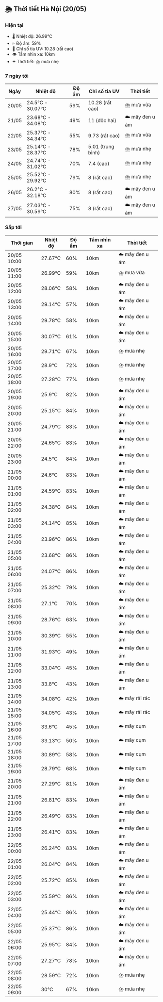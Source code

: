 ## 🌦️ Thời tiết Hà Nội (20/05)

### Hiện tại

- 🌡️ Nhiệt độ: 26.99℃
- 💦 Độ ẩm: 59%
- 🌟 Chỉ số tia UV: 10.28 (rất cao)
- 👁️ Tầm nhìn xa: 10km
- ☂️ Thời tiết: ⛈️ mưa nhẹ

### 7 ngày tới

| Ngày | Nhiệt độ | Độ ẩm | Chỉ số tia UV | Thời tiết |
| --- | --- | --- | --- | --- |
| 20/05 | 24.5℃ - 30.07℃ | 59% | 10.28 (rất cao) | ⛈️ mưa vừa |
| 21/05 | 23.68℃ - 34.08℃ | 49% | 11 (độc hại) | ☁️ mây đen u ám |
| 22/05 | 25.37℃ - 34.34℃ | 55% | 9.73 (rất cao) | ⛈️ mưa vừa |
| 23/05 | 25.14℃ - 28.37℃ | 78% | 5.01 (trung bình) | ⛈️ mưa nhẹ |
| 24/05 | 24.74℃ - 31.02℃ | 70% | 7.4 (cao) | ⛈️ mưa nhẹ |
| 25/05 | 25.52℃ - 29.92℃ | 79% | 8 (rất cao) | ⛈️ mưa nhẹ |
| 26/05 | 26.2℃ - 32.18℃ | 80% | 8 (rất cao) | ☁️ mây đen u ám |
| 27/05 | 27.03℃ - 30.59℃ | 75% | 8 (rất cao) | ☁️ mây đen u ám |

### Sắp tới

| Thời gian | Nhiệt độ | Độ ẩm | Tầm nhìn xa | Thời tiết |
| --- | --- | --- | --- | --- |
| 20/05 10:00 | 27.67℃ | 60% | 10km | ☁️ mây đen u ám |
| 20/05 11:00 | 26.99℃ | 59% | 10km | ⛈️ mưa vừa |
| 20/05 12:00 | 28.06℃ | 58% | 10km | ☁️ mây đen u ám |
| 20/05 13:00 | 29.14℃ | 57% | 10km | ☁️ mây đen u ám |
| 20/05 14:00 | 29.78℃ | 58% | 10km | ☁️ mây đen u ám |
| 20/05 15:00 | 30.07℃ | 61% | 10km | ☁️ mây đen u ám |
| 20/05 16:00 | 29.71℃ | 67% | 10km | ⛈️ mưa nhẹ |
| 20/05 17:00 | 28.9℃ | 72% | 10km | ⛈️ mưa nhẹ |
| 20/05 18:00 | 27.28℃ | 77% | 10km | ⛈️ mưa nhẹ |
| 20/05 19:00 | 25.9℃ | 82% | 10km | ☁️ mây đen u ám |
| 20/05 20:00 | 25.15℃ | 84% | 10km | ☁️ mây đen u ám |
| 20/05 21:00 | 24.79℃ | 83% | 10km | ☁️ mây đen u ám |
| 20/05 22:00 | 24.65℃ | 83% | 10km | ☁️ mây đen u ám |
| 20/05 23:00 | 24.5℃ | 84% | 10km | ☁️ mây đen u ám |
| 21/05 00:00 | 24.6℃ | 83% | 10km | ☁️ mây đen u ám |
| 21/05 01:00 | 24.59℃ | 83% | 10km | ☁️ mây đen u ám |
| 21/05 02:00 | 24.38℃ | 84% | 10km | ☁️ mây đen u ám |
| 21/05 03:00 | 24.14℃ | 85% | 10km | ☁️ mây đen u ám |
| 21/05 04:00 | 23.96℃ | 86% | 10km | ☁️ mây đen u ám |
| 21/05 05:00 | 23.68℃ | 86% | 10km | ☁️ mây đen u ám |
| 21/05 06:00 | 24.07℃ | 86% | 10km | ☁️ mây đen u ám |
| 21/05 07:00 | 25.32℃ | 79% | 10km | ☁️ mây đen u ám |
| 21/05 08:00 | 27.1℃ | 70% | 10km | ☁️ mây đen u ám |
| 21/05 09:00 | 28.76℃ | 63% | 10km | ☁️ mây đen u ám |
| 21/05 10:00 | 30.39℃ | 55% | 10km | ☁️ mây đen u ám |
| 21/05 11:00 | 31.93℃ | 49% | 10km | ☁️ mây đen u ám |
| 21/05 12:00 | 33.04℃ | 45% | 10km | ☁️ mây đen u ám |
| 21/05 13:00 | 33.8℃ | 43% | 10km | ☁️ mây đen u ám |
| 21/05 14:00 | 34.08℃ | 42% | 10km | ☁️ mây rải rác |
| 21/05 15:00 | 34.05℃ | 43% | 10km | ☁️ mây rải rác |
| 21/05 16:00 | 33.6℃ | 45% | 10km | ☁️ mây cụm |
| 21/05 17:00 | 33.13℃ | 50% | 10km | ☁️ mây cụm |
| 21/05 18:00 | 30.89℃ | 58% | 10km | ☁️ mây cụm |
| 21/05 19:00 | 28.79℃ | 68% | 10km | ☁️ mây cụm |
| 21/05 20:00 | 27.29℃ | 81% | 10km | ☁️ mây đen u ám |
| 21/05 21:00 | 26.81℃ | 83% | 10km | ☁️ mây đen u ám |
| 21/05 22:00 | 26.49℃ | 83% | 10km | ☁️ mây đen u ám |
| 21/05 23:00 | 26.41℃ | 83% | 10km | ☁️ mây đen u ám |
| 22/05 00:00 | 26.24℃ | 83% | 10km | ☁️ mây đen u ám |
| 22/05 01:00 | 26.04℃ | 84% | 10km | ☁️ mây đen u ám |
| 22/05 02:00 | 25.72℃ | 85% | 10km | ☁️ mây đen u ám |
| 22/05 03:00 | 25.59℃ | 86% | 10km | ☁️ mây đen u ám |
| 22/05 04:00 | 25.44℃ | 86% | 10km | ☁️ mây đen u ám |
| 22/05 05:00 | 25.37℃ | 86% | 10km | ☁️ mây đen u ám |
| 22/05 06:00 | 25.95℃ | 84% | 10km | ☁️ mây đen u ám |
| 22/05 07:00 | 27.27℃ | 78% | 10km | ☁️ mây đen u ám |
| 22/05 08:00 | 28.59℃ | 72% | 10km | ⛈️ mưa nhẹ |
| 22/05 09:00 | 30℃ | 67% | 10km | ⛈️ mưa nhẹ |
